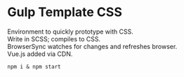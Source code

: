# Gulp Template CSS

Environment to quickly prototype with CSS.  
Write in SCSS; compiles to CSS.  
BrowserSync watches for changes and refreshes browser.  
Vue.js added via CDN.

```
npm i & npm start
```
